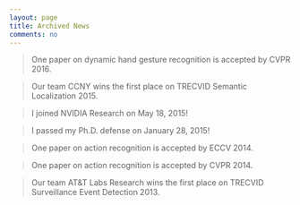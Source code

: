 ```yaml
---
layout: page
title: Archived News
comments: no
---
```


> One paper on dynamic hand gesture recognition is accepted by CVPR 2016.

> Our team CCNY wins the first place on TRECVID Semantic Localization 2015.

> I joined NVIDIA Research on May 18, 2015!

> I passed my Ph.D. defense on January 28, 2015!

> One paper on action recognition is accepted by ECCV 2014.

> One paper on action recognition is accepted by CVPR 2014.

> Our team AT&T Labs Research wins the first place on TRECVID Surveillance Event Detection 2013. 
